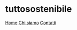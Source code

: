 ﻿# tuttosostenibile
<nav>
    <a href="index.html">Home</a>
    <a href="about.html">Chi siamo</a>
    <a href="contatti.html">Contatti</a>
</nav>
